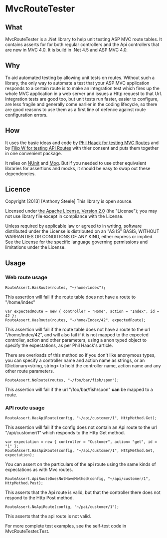 # MvcRouteTester


## What

MvcRouteTester is a .Net library to help unit testing ASP MVC route tables. It contains asserts for for both regular controllers and the Api controllers that are new in MVC 4.0. It is build in .Net 4.5 and ASP MVC 4.0.

## Why

To aid automated testing by allowing unit tests on routes. Without such a library, the only way to automate a test that your ASP MVC application responds to a certain route is to make an integration test which fires up the whole MVC application in a web server and issues a Http request to that Url. Integration tests are good too, but unit tests run faster, easier to configure, are less fragile and generally come earlier in the coding lifecycle, so there are good reasons to use them as a first line of defence against route configuration errors.

## How


It uses the basic ideas and code by [Phil Haack for testing MVC Routes](http://haacked.com/archive/2007/12/16/testing-routes-in-asp.net-mvc.aspx)
and by [Filip W for testing API Routes](http://www.strathweb.com/2012/08/testing-routes-in-asp-net-web-api/) with thier consent and puts them together in one convenient package.

It relies on [NUnit](http://www.nunit.org/) and [Moq](http://code.google.com/p/moq/). But if you needed to use other equivalent libraries for assertions and mocks, it should be easy to swap out these dependencies.

## Licence

Copyright [2013] [Anthony Steele]
This library is open source.

Licensed under [the Apache License, Version 2.0](http://www.apache.org/licenses/LICENSE-2.0.html) (the "License");
you may not use library file except in compliance with the License.

Unless required by applicable law or agreed to in writing, software
distributed under the License is distributed on an "AS IS" BASIS,
WITHOUT WARRANTIES OR CONDITIONS OF ANY KIND, either express or implied.
See the License for the specific language governing permissions and
limitations under the License.

## Usage

### Web route usage


    RouteAssert.HasRoute(routes, "~/home/index");

This assertion will fail if the route table does not have a route to "/home/index"


    var expectedRoute = new { controller = "Home", action = "Index", id = 42 };
    RouteAssert.HasRoute(routes, "~/home/Index/42", expectedRoute);

This assertion will fail if the route table does not have a route to the url "/home/index/42", and will also fail if it is not mapped to the expected controller, action and other parameters, using a anon typed object to specify the expectations, as per Phil Haack's article. 

There are overloads of this method so if you don't like anonymous types, you can specify a controller name and action name as strings, or an IDictionary&lt;string, string&gt; to hold the controller name, action name and any other route parameters.


    RouteAssert.NoRoute(routes, "~/foo/bar/fish/spon");
	
This assertion will fail if the url "/foo/bar/fish/spon" **can** be mapped to a route.
	
### API route usage

    RouteAssert.HasApiRoute(config, "~/api/customer/1", HttpMethod.Get);

This assertion will fail if the config does not contain an Api route to the url "/api/customer/1" which responds to the Http Get method.

    var expectation = new { controller = "Customer", action= "get", id = "1" };
    RouteAssert.HasApiRoute(config, "~/api/customer/1", HttpMethod.Get, expectation);

You can assert on the particulars of the api route using the same kinds of expectations as with Mvc routes.


    RouteAssert.ApiRouteDoesNotHaveMethod(config, "~/api/customer/1", HttpMethod.Post);

This asserts that the Api route is valid, but that the controller there does not respond to the Http Post method.


    RouteAssert.NoApiRoute(config, "~/pai/customer/1");

This asserts that the api route is not valid.

For more complete test examples, see the self-test code in MvcRouteTester.Test.
